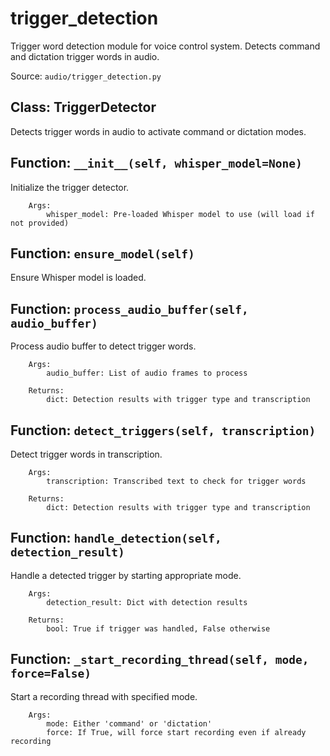 # trigger_detection

Trigger word detection module for voice control system.
Detects command and dictation trigger words in audio.

Source: `audio/trigger_detection.py`

## Class: TriggerDetector

Detects trigger words in audio to activate command or dictation modes.

## Function: `__init__(self, whisper_model=None)`

Initialize the trigger detector.

        Args:
            whisper_model: Pre-loaded Whisper model to use (will load if not provided)

## Function: `ensure_model(self)`

Ensure Whisper model is loaded.

## Function: `process_audio_buffer(self, audio_buffer)`

Process audio buffer to detect trigger words.

        Args:
            audio_buffer: List of audio frames to process

        Returns:
            dict: Detection results with trigger type and transcription

## Function: `detect_triggers(self, transcription)`

Detect trigger words in transcription.

        Args:
            transcription: Transcribed text to check for trigger words

        Returns:
            dict: Detection results with trigger type and transcription

## Function: `handle_detection(self, detection_result)`

Handle a detected trigger by starting appropriate mode.

        Args:
            detection_result: Dict with detection results

        Returns:
            bool: True if trigger was handled, False otherwise

## Function: `_start_recording_thread(self, mode, force=False)`

Start a recording thread with specified mode.

        Args:
            mode: Either 'command' or 'dictation'
            force: If True, will force start recording even if already recording
